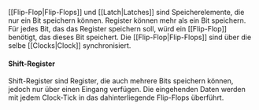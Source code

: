 [[Flip-Flop|Flip-Flops]] und [[Latch|Latches]] sind Speicherelemente, die nur ein Bit speichern können. Register können mehr als ein Bit speichern. Für jedes Bit, das das Register speichern soll, würd ein [[Flip-Flop]] benötigt, das dieses Bit speichert. Die [[Flip-Flop|Flip-Flops]] sind über die selbe [[Clocks|Clock]] synchronisiert. 

#### Shift-Register
Shift-Register sind Register, die auch mehrere Bits speichern können, jedoch nur über einen Eingang verfügen. Die eingehenden Daten werden mit jedem Clock-Tick in das dahinterliegende Flip-Flops überführt. 